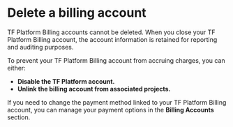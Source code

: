 # Delete a billing account

TF Platform Billing accounts cannot be deleted. When you close your TF Platform Billing account, the account information is retained for reporting and auditing purposes.

To prevent your TF Platform Billing account from accruing charges, you can either:

* **Disable the TF Platform account.**
* **Unlink the billing account from associated projects.**

If you need to change the payment method linked to your TF Platform Billing account, you can manage your payment options in the **Billing Accounts** section.
